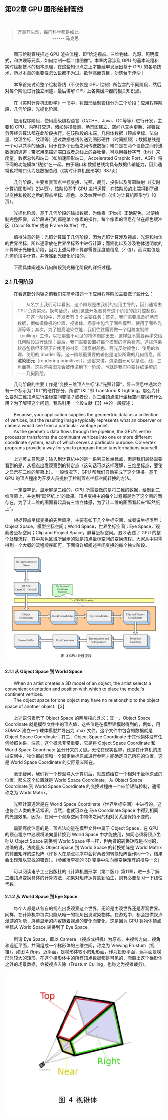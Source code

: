 ## 第02章  GPU 图形绘制管线
<br>

> 万事开头难，每门科学都是如此。<br>
　　　　　　　　------ 马克思
<br>
　　图形绘制管线描述 GPU 渲染流程，即“给定视点、三维物体、光源、照明模式，和纹理等元素，如何绘制一幅二维图像”。本章内容涉及 GPU 的基本流程和实时绘制技术的根本原理，在这些知识点之上才能延申发展出基于 GPU 的各项技术，所以本章的重要性怎么说都不为过。欲登高而穷目，勿筑台于浮沙！
<br>
<br>
　　本章首先讨论整个绘制管线（不仅仅是 GPU 绘制）所包含的不同阶段，然后对每个阶段进行独立阐述，最后讲解 GPU 上各类缓冲器的相关知识点。
<br>
<br>
　　在《实时计算机图形学》一书中，将图形绘制管线分为三个阶段：应用程序阶段、几何阶段、光栅化阶段。
<br>
<br>
　　应用程序阶段，使用高级编程语言（C/C++、Java、OC等等）进行开发，主要和 CPU、内存打交道，诸如碰撞检测、场景图建立、空间八叉树更新、视锥裁剪等经典算法都在此阶段执行。在该阶段的末端，几何体数据（顶点坐标、法向量、纹理坐标、纹理等）通过数据总线传送到图形硬件（时间瓶颈）；数据总线是一个可以共享的通道，用于在多个设备之间传送数据；端口是在两个设备之间传送数据的通道；带宽用来描述端口或者总线上的吞吐量，可以用每秒字节（b/s）来度量，数据总线和端口（如加速图形端口，Accelerated Graphic Port，AGP）将不同的功能模块“粘接”在一起。由于端口和数据总线均具有数据传输能力，因此通常也将端口认为是数据总线（《实时计算机图形学》387页）
<br>
<br>
　　几何阶段，主要负责顶点坐标变换、光照、裁剪、投影以及屏幕映射（《实时计算机图形学》234页），该阶段基于 GPU 进行运算，在该阶段的末端得到了经过变换和投影之后的顶点坐标、颜色、以及纹理坐标（《实时计算机图形学》10页）。
<br>
<br>
　　光栅化阶段，基于几何阶段的输出数据，为像素（Pixel）正确配色，以便绘制完整图像，该阶段进行的都是单个像素的操作，每个像素的信息存储在颜色缓冲区（Color Buffer 或者 Frame Buffer）中。
<br>
<br>
　　值得注意的是：光照计算属于几何阶段，因为光照计算涉及视点、光源和物体的世界坐标，所以通常放在世界坐标系中进行计算；而雾化以及涉及物体透明度的计算属于光栅化阶段，因为上述两种计算都需要深度值信息（Z 值），而深度值是几何阶段中计算，并传递到光栅化阶段的。
<br>
<br>
　　下面具体阐述从几何阶段到光栅化阶段的详细过程。
<br>

### 2.1 几何阶段

　　在看这部分内容之前我们先简单描述一下应用程序阶段主要做了些什么：<br>
  
>　　从名字上我们可以看出，这个阶段是由我们的应用主导的，因此通常由 CPU 负责实现。换句话说，我们这些开发者具有这个阶段的绝对控制权。<br>
　　在这一阶段中，开发者有 3 个主要任务：首先，我们需要准备好场景数据，例如摄像机的位置、视锥体、场景中包含了哪些模型、使用了哪些光源等等；其次，为了提高渲染性能，我们往往需要做一个粗粒度剔除（culling）工作，以把那些不可见的物体剔除出去，这样就不需要再移交给几何阶段进行处理；最后，我们需要设置好每个模型的渲染状态。这些渲染状态包括但不限于它使用的材质（漫反射颜色、高光反射颜色）、使用的纹理、使用的 Shader 等。这一阶段最重要的输出是渲染所需的几何信息，即**渲染图元**（rendering primitives）。通俗来讲，渲染图元可以是点、线、三角面等。这些渲染图元会被传递到下一阶段，也就是我们将要详细讲解的——几何阶段。

　　几何阶段的主要工作是“变换三维顶点坐标”和“光照计算”，显卡信息中通常会有一个标示为“T&L”的硬件部分，所谓“T&L”即 Transform & Lighting。那么为什么要对三维顶点进行坐标空间变换？或者说，对三维顶点进行坐标空间变换有什么用？为了解释这个问题，我先引用一个段文献【3】中的一段叙述：
<br><br>
　　Because, your application supplies the geomertric data as a collection of vertices, but the resulting image typically represents what an observer or camera would see from a particular vantage point.
<br>
　　As the geometric data flows through the pipeline, the GPU's vertex processor transforms the continuant vertices into one or more different coordinate system, each of which serves a particular purpose. CG vertex proprams provide a way for you to program these tansformations yourself.
<br><br>
　　上述英文意思是：输入到计算机中的是一系列三维坐标点，但是我们最终需要看到的是，从视点出发观察到的特定点（这句话可以这样理解，三维坐标点，要使之显示在二维的屏幕上）。一般情况下，GPU 帮我们自动完成了这个转换。基于 GPU 的顶点程序为开发人员提供了控制顶点坐标空间转换的方法。
<br><br>
　　一定要牢记，显示屏是二维的，GPU 所需要做的是将三维的数据，绘制到二维屏幕上，并达到“跃然纸上”的效果。顶点变换中的每个过程都是为了这个目的而存在，为了让二维的画面看起具有三维立体感，为了让二维的画面看起来“跃然纸上”。
<br><br>
　　根据顶点坐标变换的先后顺序，主要有如下几个坐标空间，或者说坐标类型：Object Space，模型坐标空间；World Space，世界坐标空间；Eye Space，观察者坐标空间；Clip and Project Space，屏幕坐标空间。图 3 表述了 GPU 的整个处理流程，其中茶色区域所展示的就是顶点坐标空间的变换流程。大家从中只需得到一个大概的流程顺序即可，下面将详细阐述空间变换的每个独立阶段。
<br><br>
![](res/图3.png)
<br>

#### 2.1.1 从 Object Space 到 World Space

　　When an artist creates a 3D model of an object, the artist selects a convenient orientation and position with which to place the model's continent vertices. 
<br>
　　The object space for one object may have no relationship to the object space of another object.【3】
<br><br>
　　上述语句表示了 Object Space 的两层核心含义：其一，Object Space Coordinate 就是模型文件中的顶点值，这些值是在模型建模时得到的，例如，用 3DMAX 建立一个球体模型并导出为 .max 文件，这个文件中包含的数据就是 Object Space Coordinate；其二，Object Space Coordinate 于其他物体没有任何参照关系，注意，这个概念非常重要，它是将 Object Space Coordinate 和 World Space Coordinate 区分开来的关键。无论在现实世界，还是在计算机的虚拟空间中，物体都必须和一个固定坐标原点进行参照才能确定自己所在的位置，这是 World Space Coordinate 的实际意义所在。
<br><br>
　　毫无疑问，我们将一个模型导入计算机后，就应该给它一个相对于坐标原点的位置，那么这个位置就是 World Space Coordinate，从 Object Space Coordinate 到 World Space Coordinate 的变换过程由一个四阶矩阵控制，通常称之为 World Matrix。
<br><br>
　　光照计算通常是在 World Space Coordinate（世界坐标空间）中进行的，这也符合人类的生活常识。当然，也就可以在 Eye Coordinate Space 中得到相同的光照效果，因为，在同一个观察空间中物体之间的相对关系是保持不变的。
<br><br>
　　需要高度注意的是：顶点法向量在模型文件中属于 Object Space，在 GPU 的顶点程序中必须将法向量转换到 World Space 中才能使用，如同必须将顶点坐标从 Object Space 转换到 World Space 中一样，但两者的转换矩阵是不同的，准确的说，法向量从 Object Space 到 World Space 的转换矩阵是 World Matrix 的转置矩阵的逆矩阵（许多人在顶点程序中会将两者的转换矩阵当作同一个，结果会出现难以查找的错误）。（参阅潘李亮的 3D 变换中法向量变换矩阵的推导一文）
<br><br>
　　可以阅读电子工业出版社的《计算机图形学（第二版）》第11章，进一步了解三维顶点变换具体的计算方法，如果对矩阵运算感到陌生，则有必要复习一下线性代数。
<br>

#### 2.1.2 从 World Space 到 Eye Space

　　每个人都是从各自的视点出发观察这个世界，无论是主观世界还是客观世界。同样，在计算机中每次只能从唯一的视角出发渲染物体。在游戏中，都会提供视点漫游的功能，屏幕显示的内容随着视点的变化而变化。这是因为 GPU 将物体顶点坐标从 World Space 转换到了 Eye Space。
<br><br>
　　所谓 Eye Space，即以 Camera （视点或相机）为原点，由视线方向、视角和远近平面，共同组成一个梯形体的三维空间，称之为 Viewing Frustum（视锥），如图 4 所示。近平面，是梯形体较小的矩形面，作为投影平面，远平面是梯形体较大的矩形，在这个梯形体中的所有顶点数据都是可见的，而超出这个梯形体之外的场景数据，会被视点去除（Frustum Culling，也称之为视锥裁剪）。
<br><br>
![](res/图4.png)
<br>
  
  
  
  
  
  
  
  
  
  
  
